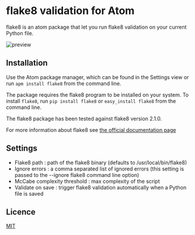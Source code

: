 # flake8 validation for Atom

flake8 is an atom package that let you run flake8 validation on your current Python file.

![preview](https://raw.github.com/julozi/atom-flake8/master/preview.png)

## Installation

Use the Atom package manager, which can be found in the Settings view or
run `apm install flake8` from the command line.

The package requires the flake8 program to be installed on your system. To install `flake8`, run `pip install flake8` or `easy_install flake8` from the command line.

The flake8 package has been tested against flake8 version 2.1.0.

For more information about flake8 see [the official documentation page](http://flake8.readthedocs.org/en/2.0/)

## Settings

- Flake8 path : path of the flake8 binary (defaults to /usr/local/bin/flake8)
- Ignore errors : a comma separated list of ignored errors (this setting is passed to the --ignore flake8 command line option)
- McCabe complexity threshold : max complexity of the script
- Validate on save : trigger flake8 validation automatically when a Python file is saved

## Licence

[MIT](http://opensource.org/licenses/MIT)
